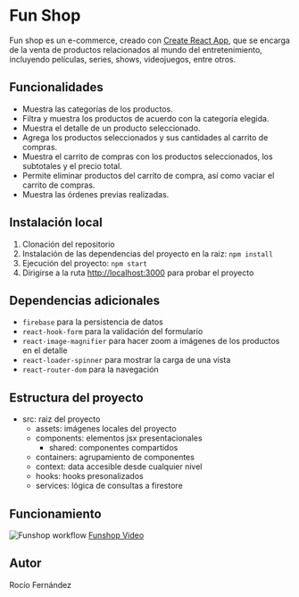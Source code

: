 # Fun Shop

Fun shop es un e-commerce, creado con [Create React App](https://facebook.github.io/create-react-app/docs/getting-started), que se encarga de la venta de productos relacionados al mundo del entretenimiento, incluyendo películas, series, shows, videojuegos, entre otros.

## Funcionalidades

- Muestra las categorías de los productos.
- Filtra y muestra los productos de acuerdo con la categoría elegida.
- Muestra el detalle de un producto seleccionado.
- Agrega los productos seleccionados y sus cantidades al carrito de compras.
- Muestra el carrito de compras con los productos seleccionados, los subtotales y el precio total.
- Permite eliminar productos del carrito de compra, así como vaciar el carrito de compras.
- Muestra las órdenes previas realizadas.

## Instalación local

1. Clonación del repositorio
2. Instalación de las dependencias del proyecto en la raiz: `npm install`
3. Ejecución del proyecto: `npm start`
4. Dirigirse a la ruta [http://localhost:3000](http://localhost:3000) para probar el proyecto

## Dependencias adicionales
- `firebase` para la persistencia de datos
- `react-hook-form` para la validación del formulario
- `react-image-magnifier` para hacer zoom a imágenes de los productos en el detalle
- `react-loader-spinner` para mostrar la carga de una vista
- `react-router-dom` para la navegación

## Estructura del proyecto
- src: raiz del proyecto
  - assets: imágenes locales del proyecto
  - components: elementos jsx presentacionales
    - shared: componentes compartidos
  - containers: agrupamiento de componentes
  - context: data accesible desde cualquier nivel
  - hooks: hooks presonalizados
  - services: lógica de consultas a firestore

## Funcionamiento
![Funshop workflow](https://media.giphy.com/media/bbI4XlFUsxt324186T/giphy.gif)
[Funshop Video](https://www.youtube.com/watch?v=MiNsQQKdnXE)

## Autor
Rocío Fernández
